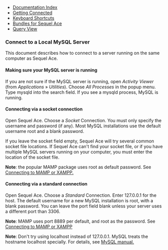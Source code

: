 -   [Documentation Index](./)
-   [Getting Connected](../get-connected/)
-   [Keyboard Shortcuts](../keyboard-shortcuts.html)
-   [Bundles for Sequel Ace](../bundles.html)
-   [Query View](../query-view.html)

### Connect to a Local MySQL Server

This document describes how to connect to a server running on the same computer as Sequel Ace.


#### Making sure your MySQL server is running

If you are not sure if the MySQL server is running, open _Activity Viewer_ (from _Applications_ » _Utilities_). Choose _All Processes_ in the popup menu. Type mysqld into the search field. If you see a mysqld process, MySQL is running.


#### Connecting via a socket connection

Open Sequel Ace. Choose a _Socket_ Connection. You must only specify the username and password (if any). Most MySQL installations use the default username root and a blank password.

If you leave the socket field empty, Sequel Ace will try several common socket file locations. If Sequel Ace can't find your socket file, or if you have multiple MySQL servers running on your computer, you must enter the location of the socket file.

**Note**: the popular MAMP package uses root as default password. See [Connecting to MAMP or XAMPP.](mamp-xampp.html "Connecting to MAMP or XAMPP")


#### Connecting via a standard connection

Open Sequel Ace. Choose a _Standard_ Connection. Enter 127.0.0.1 for the host. The default username for a new MySQL installation is root, with a blank password. You can leave the port field blank unless your server uses a different port than 3306.

**Note**: MAMP uses port 8889 per default, and root as the password. See [Connecting to MAMP or XAMPP](mamp-xampp.html "Connecting to MAMP or XAMPP")

**Note**: Don't try using localhost instead of 127.0.0.1. MySQL treats the hostname localhost specially. For details, see [MySQL manual.](https://dev.mysql.com/doc/refman/en/connecting.html)
